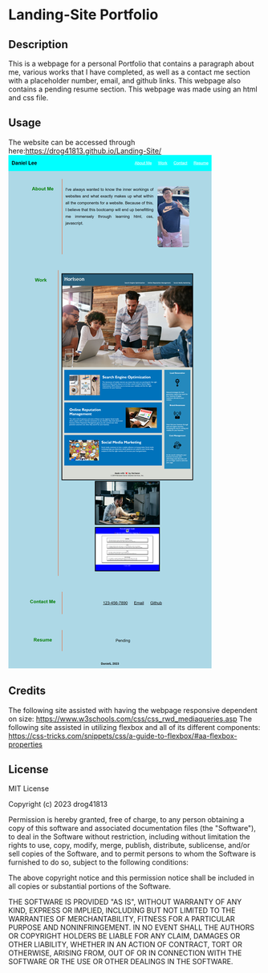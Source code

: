 # Landing-Site Portfolio

## Description
This is a webpage for a personal Portfolio that contains a paragraph about me, various works that I have completed, as well as a contact me section with a placeholder number, email, and github links. This webpage also contains a pending resume section. This webpage was made using an html and css file. 

## Usage
The website can be accessed through here:https://drog41813.github.io/Landing-Site/ ![Alt text](./assets/css/images/Landing-Site.png) 

## Credits
The following site assisted with having the webpage responsive dependent on size: https://www.w3schools.com/css/css_rwd_mediaqueries.asp
The following site assisted in utilizing flexbox and all of its different components: https://css-tricks.com/snippets/css/a-guide-to-flexbox/#aa-flexbox-properties

## License 
MIT License

Copyright (c) 2023 drog41813

Permission is hereby granted, free of charge, to any person obtaining a copy
of this software and associated documentation files (the "Software"), to deal
in the Software without restriction, including without limitation the rights
to use, copy, modify, merge, publish, distribute, sublicense, and/or sell
copies of the Software, and to permit persons to whom the Software is
furnished to do so, subject to the following conditions:

The above copyright notice and this permission notice shall be included in all
copies or substantial portions of the Software.

THE SOFTWARE IS PROVIDED "AS IS", WITHOUT WARRANTY OF ANY KIND, EXPRESS OR
IMPLIED, INCLUDING BUT NOT LIMITED TO THE WARRANTIES OF MERCHANTABILITY,
FITNESS FOR A PARTICULAR PURPOSE AND NONINFRINGEMENT. IN NO EVENT SHALL THE
AUTHORS OR COPYRIGHT HOLDERS BE LIABLE FOR ANY CLAIM, DAMAGES OR OTHER
LIABILITY, WHETHER IN AN ACTION OF CONTRACT, TORT OR OTHERWISE, ARISING FROM,
OUT OF OR IN CONNECTION WITH THE SOFTWARE OR THE USE OR OTHER DEALINGS IN THE
SOFTWARE.
